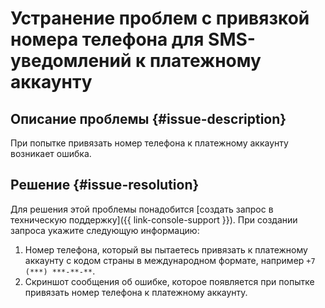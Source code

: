 # Устранение проблем с привязкой номера телефона для SMS-уведомлений к платежному аккаунту


## Описание проблемы {#issue-description}

При попытке привязать номер телефона к платежному аккаунту возникает ошибка.

## Решение {#issue-resolution}

Для решения этой проблемы понадобится [создать запрос в техническую поддержку]({{ link-console-support }}). При создании запроса укажите следующую информацию:

1. Номер телефона, который вы пытаетесь привязать к платежному аккаунту с кодом страны в международном формате, например `+7 (***) ***-**-**`.
1. Скриншот сообщения об ошибке, которое появляется при попытке привязать номер телефона к платежному аккаунту.
